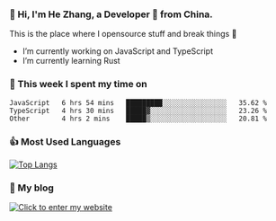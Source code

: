 ### 👋 Hi, I'm He Zhang, a Developer 🚀 from China.

This is the place where I opensource stuff and break things :rofl:

- I’m currently working on JavaScript and TypeScript
- I’m currently learning Rust

### 💪 This week I spent my time on 
<!--START_SECTION:waka-->

```text
JavaScript   6 hrs 54 mins   █████████░░░░░░░░░░░░░░░░   35.62 %
TypeScript   4 hrs 30 mins   █████▓░░░░░░░░░░░░░░░░░░░   23.26 %
Other        4 hrs 2 mins    █████▒░░░░░░░░░░░░░░░░░░░   20.81 %
```

<!--END_SECTION:waka-->

### 👍 Most Used Languages
[![Top Langs](https://github-readme-stats.vercel.app/api/top-langs/?username=zhanghecool&layout=compact)](https://zhanghe.cool)

### 🌈 My blog 
[![Click to enter my website](https://cdn.jsdelivr.net/gh/zhanghecool/assets/images/gif/zhanghecools.gif)](https://zhanghe.cool)
